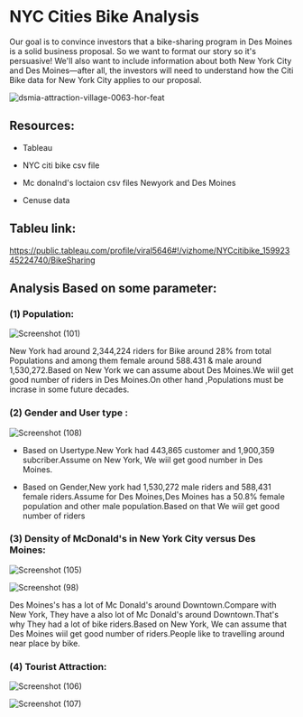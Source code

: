 # NYC Cities Bike Analysis



Our goal is to convince investors that a bike-sharing program in Des Moines is a solid business proposal. So we want to format our story so it's persuasive! We'll also want to include information about both New York City and Des Moines—after all, the investors will need to understand how the Citi Bike data for New York City applies to our proposal.



![dsmia-attraction-village-0063-hor-feat](https://user-images.githubusercontent.com/65969608/92177190-a2b15800-ee05-11ea-83ed-89c75957db85.jpg)




## Resources:


*  Tableau

*  NYC citi bike csv file

*  Mc donalnd's loctaion csv files  Newyork and Des Moines

*   Cenuse data

## Tableu link:


https://public.tableau.com/profile/viral5646#!/vizhome/NYCcitibike_15992345224740/BikeSharing


##  Analysis Based on some parameter:



### (1) Population:

![Screenshot (101)](https://user-images.githubusercontent.com/65969608/92181372-aac1c580-ee0e-11ea-9a3f-d12925509159.png)




 New York had around 2,344,224 riders for Bike  around 28% from total Populations and among them female around 588.431 & male around 1,530,272.Based on New York we can assume about Des Moines.We wiil get good number of riders in Des Moines.On other hand ,Populations  must be incrase in some future decades.



### (2) Gender and User type :



![Screenshot (108)](https://user-images.githubusercontent.com/65969608/92262990-8d8a0700-eea1-11ea-9d76-37b670ed04f2.png)




*  Based on Usertype.New York had 443,865 customer and 1,900,359 subcriber.Assume on New York, We wiil get  good number in Des Moines.

*  Based  on Gender,New york had 1,530,272 male riders and 588,431 female riders.Assume for Des Moines,Des Moines has a 50.8% female population and other male population.Based on that We wiil get good number of riders





### (3) Density of McDonald's in New York City versus Des Moines:



![Screenshot (105)](https://user-images.githubusercontent.com/65969608/92181006-e8721e80-ee0d-11ea-9619-aec6932c25d0.png)



![Screenshot (98)](https://user-images.githubusercontent.com/65969608/92181073-0b9cce00-ee0e-11ea-942b-3c616d51721d.png)



Des Moines's has a lot of Mc Donald's around Downtown.Compare with New York, They have a  also lot of Mc Donald's around Downtown.That's why They had a lot of bike riders.Based on New York, We can assume that Des Moines wiil get good number of riders.People like to travelling around near place by bike.

### (4) Tourist Attraction:


![Screenshot (106)](https://user-images.githubusercontent.com/65969608/92181561-27ed3a80-ee0f-11ea-9f97-7d0a94c90a9b.png)



![Screenshot (107)](https://user-images.githubusercontent.com/65969608/92181583-32a7cf80-ee0f-11ea-8a3b-6501b4589e51.png)

